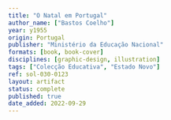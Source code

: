 ```yaml
---
title: "O Natal em Portugal"
author_name: ["Bastos Coelho"]
year: y1955
origin: Portugal
publisher: "Ministério da Educação Nacional"
formats: [book, book-cover]
disciplines: [graphic-design, illustration]
tags: ["Colecção Educativa", "Estado Novo"]
ref: sol-030-0123
layout: artifact
status: complete
published: true
date_added: 2022-09-29
---
```

